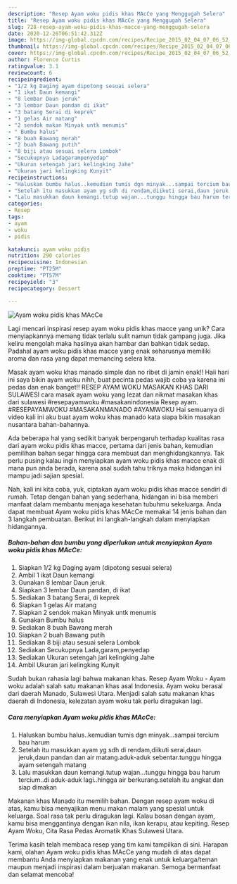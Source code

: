```yaml
---
description: "Resep Ayam woku pidis khas MAcCe yang Menggugah Selera"
title: "Resep Ayam woku pidis khas MAcCe yang Menggugah Selera"
slug: 728-resep-ayam-woku-pidis-khas-macce-yang-menggugah-selera
date: 2020-12-26T06:51:42.312Z
image: https://img-global.cpcdn.com/recipes/Recipe_2015_02_04_07_06_52_477_2e4e86e260f4d4409d70/751x532cq70/ayam-woku-pidis-khas-macce-foto-resep-utama.jpg
thumbnail: https://img-global.cpcdn.com/recipes/Recipe_2015_02_04_07_06_52_477_2e4e86e260f4d4409d70/751x532cq70/ayam-woku-pidis-khas-macce-foto-resep-utama.jpg
cover: https://img-global.cpcdn.com/recipes/Recipe_2015_02_04_07_06_52_477_2e4e86e260f4d4409d70/751x532cq70/ayam-woku-pidis-khas-macce-foto-resep-utama.jpg
author: Florence Curtis
ratingvalue: 3.1
reviewcount: 6
recipeingredient:
- "1/2 kg Daging ayam dipotong sesuai selera"
- "1 ikat Daun kemangi"
- "8 lembar Daun jeruk"
- "3 lembar Daun pandan di ikat"
- "3 batang Serai di keprek"
- "1 gelas Air matang"
- "2 sendok makan Minyak untk menumis"
- " Bumbu halus"
- "8 buah Bawang merah"
- "2 buah Bawang putih"
- "8 biji atau sesuai selera Lombok"
- "Secukupnya Ladagarampenyedap"
- "Ukuran setengah jari kelingking Jahe"
- "Ukuran jari kelingking Kunyit"
recipeinstructions:
- "Haluskan bumbu halus..kemudian tumis dgn minyak...sampai tercium bau harum"
- "Setelah itu masukkan ayam yg sdh di rendam,diikuti serai,daun jeruk,daun pandan dan air matang.aduk-aduk sebentar.tunggu hingga ayam setengah matang"
- "Lalu masukkan daun kemangi.tutup wajan...tunggu hingga bau harum tercium..di aduk-aduk lagi..hingga air berkurang.setelah itu angkat dan siap dimakan"
categories:
- Resep
tags:
- ayam
- woku
- pidis

katakunci: ayam woku pidis 
nutrition: 290 calories
recipecuisine: Indonesian
preptime: "PT25M"
cooktime: "PT57M"
recipeyield: "3"
recipecategory: Dessert

---
```



![Ayam woku pidis khas MAcCe](https://img-global.cpcdn.com/recipes/Recipe_2015_02_04_07_06_52_477_2e4e86e260f4d4409d70/751x532cq70/ayam-woku-pidis-khas-macce-foto-resep-utama.jpg)

Lagi mencari inspirasi resep ayam woku pidis khas macce yang unik? Cara menyiapkannya memang tidak terlalu sulit namun tidak gampang juga. Jika keliru mengolah maka hasilnya akan hambar dan bahkan tidak sedap. Padahal ayam woku pidis khas macce yang enak seharusnya memiliki aroma dan rasa yang dapat memancing selera kita.

Masak ayam woku khas manado simple dan no ribet di jamin enak!! Haii hari ini saya bikin ayam woku nihh, buat pecinta pedas wajib coba ya karena ini pedas dan enak banget!! RESEP AYAM WOKU MASAKAN KHAS DARI SULAWESI cara masak ayam woku yang lezat dan nikmat masakan khas dari sulawesi #resepayamwoku #masakanindonesia Resep ayam. #RESEPAYAMWOKU #MASAKANMANADO #AYAMWOKU Hai semuanya di video kali ini aku buat ayam woku khas manado kata siapa bikin masakan nusantara bahan-bahannya.

Ada beberapa hal yang sedikit banyak berpengaruh terhadap kualitas rasa dari ayam woku pidis khas macce, pertama dari jenis bahan, kemudian pemilihan bahan segar hingga cara membuat dan menghidangkannya. Tak perlu pusing kalau ingin menyiapkan ayam woku pidis khas macce enak di mana pun anda berada, karena asal sudah tahu triknya maka hidangan ini mampu jadi sajian spesial.


Nah, kali ini kita coba, yuk, ciptakan ayam woku pidis khas macce sendiri di rumah. Tetap dengan bahan yang sederhana, hidangan ini bisa memberi manfaat dalam membantu menjaga kesehatan tubuhmu sekeluarga. Anda dapat membuat Ayam woku pidis khas MAcCe memakai 14 jenis bahan dan 3 langkah pembuatan. Berikut ini langkah-langkah dalam menyiapkan hidangannya.

<!--inarticleads1-->

##### Bahan-bahan dan bumbu yang diperlukan untuk menyiapkan Ayam woku pidis khas MAcCe:

1. Siapkan 1/2 kg Daging ayam (dipotong sesuai selera)
1. Ambil 1 ikat Daun kemangi
1. Gunakan 8 lembar Daun jeruk
1. Siapkan 3 lembar Daun pandan, di ikat
1. Sediakan 3 batang Serai, di keprek
1. Siapkan 1 gelas Air matang
1. Siapkan 2 sendok makan Minyak untk menumis
1. Gunakan  Bumbu halus
1. Sediakan 8 buah Bawang merah
1. Siapkan 2 buah Bawang putih
1. Sediakan 8 biji atau sesuai selera Lombok
1. Sediakan Secukupnya Lada,garam,penyedap
1. Sediakan Ukuran setengah jari kelingking Jahe
1. Ambil Ukuran jari kelingking Kunyit


Sudah bukan rahasia lagi bahwa makanan khas. Resep Ayam Woku - Ayam woku adalah salah satu makanan khas asal Indonesia. Ayam woku berasal dari daerah Manado, Sulawesi Utara. Menjadi salah satu makanan khas daerah di Indonesia, kelezatan ayam woku tak perlu diragukan lagi. 

<!--inarticleads2-->

##### Cara menyiapkan Ayam woku pidis khas MAcCe:

1. Haluskan bumbu halus..kemudian tumis dgn minyak...sampai tercium bau harum
1. Setelah itu masukkan ayam yg sdh di rendam,diikuti serai,daun jeruk,daun pandan dan air matang.aduk-aduk sebentar.tunggu hingga ayam setengah matang
1. Lalu masukkan daun kemangi.tutup wajan...tunggu hingga bau harum tercium..di aduk-aduk lagi..hingga air berkurang.setelah itu angkat dan siap dimakan


Makanan khas Manado itu memilih bahan. Dengan resep ayam woku di atas, kamu bisa menyajikan menu makan malam yang spesial untuk keluarga. Soal rasa tak perlu diragukan lagi. Kalau bosan dengan ayam, kamu bisa menggantinya dengan ikan nila, ikan kerapu, atau kepiting. Resep Ayam Woku, Cita Rasa Pedas Aromatik Khas Sulawesi Utara. 

Terima kasih telah membaca resep yang tim kami tampilkan di sini. Harapan kami, olahan Ayam woku pidis khas MAcCe yang mudah di atas dapat membantu Anda menyiapkan makanan yang enak untuk keluarga/teman maupun menjadi inspirasi dalam berjualan makanan. Semoga bermanfaat dan selamat mencoba!
